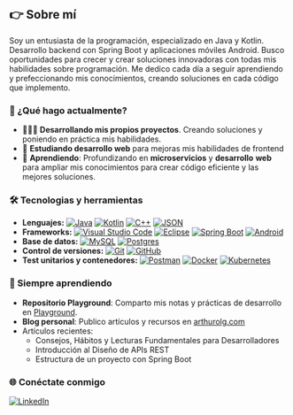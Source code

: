 ## 👉 Sobre mí
Soy un entusiasta de la programación, especializado en Java y Kotlin. Desarrollo backend con Spring Boot y aplicaciones móviles Android. Busco oportunidades para crecer y crear soluciones innovadoras con todas mis habilidades sobre programación. Me dedico cada día a seguir aprendiendo y prefeccionando mis conocimientos, creando soluciones en cada código que implemento.

### 🚀 ¿Qué hago actualmente?

- 👨🏻‍💻 **Desarrollando mis propios proyectos**. Creando soluciones y poniendo en práctica mis habilidades.
- 💼 **Estudiando desarrollo web** para mejoras mis habilidades de frontend
- 🤺 **Aprendiendo**: Profundizando en **microservicios** y **desarrollo** **web** para ampliar mis conocimientos para crear código eficiente y las mejores soluciones.

### 🛠️ Tecnologias y herramientas

- **Lenguajes:**
[![Java](https://img.shields.io/badge/Java-%23ED8B00.svg?logo=openjdk&logoColor=white)](#)
[![Kotlin](https://img.shields.io/badge/Kotlin-%237F52FF.svg?logo=kotlin&logoColor=white)](#)
[![C++](https://img.shields.io/badge/C++-%2300599C.svg?logo=c%2B%2B&logoColor=white)](#)
[![JSON](https://img.shields.io/badge/JSON-000?logo=json&logoColor=fff)](#)
- **Frameworks:**
[![Visual Studio Code](https://custom-icon-badges.demolab.com/badge/Visual%20Studio%20Code-0078d7.svg?logo=vsc&logoColor=white)](#)
[![Eclipse](https://img.shields.io/badge/Eclipse-FE7A16.svg?logo=Eclipse&logoColor=white)](#)
[![Spring Boot](https://img.shields.io/badge/Spring%20Boot-6DB33F?logo=springboot&logoColor=fff)](#)
[![Android](https://img.shields.io/badge/Android%20Studio-3DDC84?logo=android&logoColor=white)](#)
- **Base de datos:**
[![MySQL](https://img.shields.io/badge/MySQL-4479A1?logo=mysql&logoColor=fff)](#)
[![Postgres](https://img.shields.io/badge/Postgres-%23316192.svg?logo=postgresql&logoColor=white)](#)
- **Control de versiones:**
[![Git](https://img.shields.io/badge/Git-F05032?logo=git&logoColor=fff)](#)
[![GitHub](https://img.shields.io/badge/GitHub-%23121011.svg?logo=github&logoColor=white)](#)
- **Test unitarios y contenedores:**
[![Postman](https://img.shields.io/badge/-Postman-FF6C37?style=flat&logo=postman&logoColor=white)](#)
[![Docker](https://img.shields.io/badge/Docker-2496ED?logo=docker&logoColor=fff)](#)
[![Kubernetes](https://img.shields.io/badge/Kubernetes-326CE5?logo=kubernetes&logoColor=fff)](#)

### 🧠 Siempre aprendiendo

- **Repositorio Playground**: Comparto mis notas y prácticas de desarrollo en [Playground](https://github.com/lgzarturo/playground).
- **Blog personal**: Publico artículos y recursos en [arthurolg.com](https://arthurolg.com)
- Artículos recientes:
  - Consejos, Hábitos y Lecturas Fundamentales para Desarrolladores
  - Introducción al Diseño de APIs REST
  - Estructura de un proyecto con Spring Boot

### 🌐 Conéctate conmigo
[![LinkedIn](https://img.shields.io/badge/Linkedin-%230077B5.svg?logo=linkedin&logoColor=white)](https://www.linkedin.com/in/ildefonso-albares-garcia/)

<!-- ## Proyectos:
<a href="https://github.com/ildeagr/ABS4SOW"><img src="https://raw.githubusercontent.com/mouredev/roadmap-retos-programacion/main/Images/header.jpg" style="height: 60%; width:60%;"/></a>

<a href="https://github.com/ildeagr/Proyecto-Catalogo-Fronted"><img src="https://raw.githubusercontent.com/mouredev/roadmap-retos-programacion/main/Images/header.jpg" style="height: 60%; width:60%;"/></a>

<a href="https://github.com/ildeagr/Proyecto-Catalogo-Backend"><img src="https://raw.githubusercontent.com/mouredev/roadmap-retos-programacion/main/Images/header.jpg" style="height: 60%; width:60%;"/></a>

<a href="https://retosdeprogramacion.com/roadmap"><img src="https://raw.githubusercontent.com/mouredev/roadmap-retos-programacion/main/Images/header.jpg" style="height: 60%; width:60%;"/></a> -->

<!-- -**Otras herramientas pendientes de aprender:**
[![Junit](https://img.shields.io/badge/junit5-none?logo=junit5&logoColor=fff)](#)
[![Jira](https://img.shields.io/badge/Jira-0052CC?logo=jira&logoColor=fff)](#)
[![Firebase](https://img.shields.io/badge/Firebase-039BE5?logo=Firebase&logoColor=white)](#)
[![MongoDB](https://img.shields.io/badge/MongoDB-%234ea94b.svg?logo=mongodb&logoColor=white)](#)
[![MariaDB](https://img.shields.io/badge/MariaDB-003545?logo=mariadb&logoColor=white)](#)
[![NodeJS](https://img.shields.io/badge/Node.js-6DA55F?logo=node.js&logoColor=white)](#)
[![React](https://img.shields.io/badge/React-%2320232a.svg?logo=react&logoColor=%2361DAFB)](#)
[![Angular](https://img.shields.io/badge/Angular-%23DD0031.svg?logo=angular&logoColor=white)](#)
[![npm](https://img.shields.io/badge/npm-CB3837?logo=npm&logoColor=fff)](#)
[![Python](https://img.shields.io/badge/Python-3776AB?logo=python&logoColor=fff)](#)
[![HTML](https://img.shields.io/badge/HTML-%23E34F26.svg?logo=html5&logoColor=white)](#)
[![CSS](https://img.shields.io/badge/CSS-1572B6?logo=css3&logoColor=fff)](#)
[![JavaScript](https://img.shields.io/badge/JavaScript-F7DF1E?logo=javascript&logoColor=000)](#)-->

<!--[![LinkedIn](https://img.shields.io/badge/Linkedin-%230077B5.svg?logo=linkedin&logoColor=white)](#)
-->
